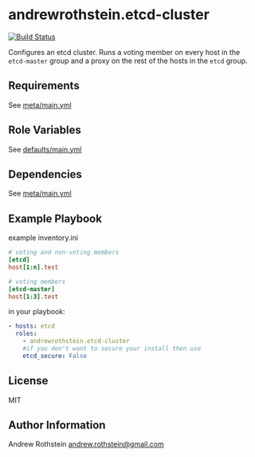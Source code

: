 andrewrothstein.etcd-cluster
===========================
[![Build Status](https://travis-ci.org/andrewrothstein/ansible-etcd-cluster.svg?branch=master)](https://travis-ci.org/andrewrothstein/ansible-etcd-cluster)

Configures an etcd cluster. Runs a voting member on every host in the ```etcd-master``` group
and a proxy on the rest of the hosts in the ```etcd``` group.

Requirements
------------

See [meta/main.yml](meta/main.yml)

Role Variables
--------------

See [defaults/main.yml](defaults/main.yml)

Dependencies
------------

See [meta/main.yml](meta/main.yml)

Example Playbook
----------------

example inventory.ini
```ini
# voting and non-voting members
[etcd]
host[1:n].test

# voting members
[etcd-master]
host[1:3].test
```

in your playbook:
```yml
- hosts: etcd
  roles:
    - andrewrothstein.etcd-cluster
    #if you don't want to secure your install then use
    etcd_secure: False
```

License
-------

MIT

Author Information
------------------

Andrew Rothstein <andrew.rothstein@gmail.com>

